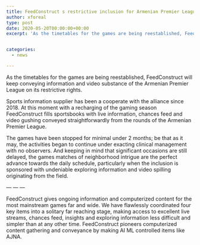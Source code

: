 ```yaml
---
title: FeedConstruct s restrictive inclusion for Armenian Premier League
author: xforeal 
type: post
date: 2020-05-20T00:00:00+00:00
excerpt: 'As the timetables for the games are being reestablished, FeedConstruct will keep conveying information and video substance of the Armenian Premier League on its restrictive rights '


categories:
  - news

---
```

As the timetables for the games are being reestablished, FeedConstruct will keep conveying information and video substance of the Armenian Premier League on its restrictive rights. 

Sports information supplier has been a cooperate with the alliance since 2018. At this moment with a recharging of the gaming season FeedConstruct fills sportsbooks with live information, chances feed and video gushing conveyed straightforwardly from the rounds of the Armenian Premier League. 

The games have been stopped for minimal under 2 months; be that as it may, the activities began to continue under exacting clinical management with no observers. And keeping in mind that significant occasions are still delayed, the games matches of neighborhood intrigue are the perfect advance towards the daily schedule, particularly when the inclusion is sponsored with undeniable exploring information and video spilling originating from the field. 

&#8212; &#8212; &#8212; 

FeedConstruct gives ongoing information and computerized content for the most mainstream games far and wide. We have flawlessly coordinated four key items into a solitary far reaching stage, making access to excellent live streams, chances feed, insights and exploring information less difficult and simpler than at any other time. FeedConstruct pioneers computerized content gathering and conveyance by making AI ML controlled items like AJNA.